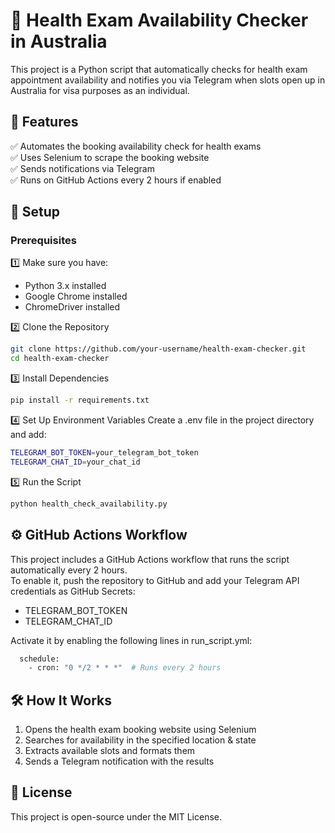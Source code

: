 # 🏥 Health Exam Availability Checker in Australia  
This project is a Python script that automatically checks for health exam appointment availability and notifies you via Telegram when slots open up in Australia for visa purposes as an individual.

## 🚀 Features  
✅ Automates the booking availability check for health exams  
✅ Uses Selenium to scrape the booking website  
✅ Sends notifications via Telegram  
✅ Runs on GitHub Actions every 2 hours if enabled  

## 📌 Setup  
### Prerequisites
1️⃣ Make sure you have:
- Python 3.x installed
- Google Chrome installed
- ChromeDriver installed  

2️⃣ Clone the Repository
```bash
git clone https://github.com/your-username/health-exam-checker.git
cd health-exam-checker
```

3️⃣ Install Dependencies
```bash
pip install -r requirements.txt
```

4️⃣ Set Up Environment Variables
Create a .env file in the project directory and add:
```sh
TELEGRAM_BOT_TOKEN=your_telegram_bot_token
TELEGRAM_CHAT_ID=your_chat_id
```

5️⃣ Run the Script
```bash
python health_check_availability.py
```

## ⚙️ GitHub Actions Workflow
This project includes a GitHub Actions workflow that runs the script automatically every 2 hours.  
To enable it, push the repository to GitHub and add your Telegram API credentials as GitHub Secrets:
- TELEGRAM_BOT_TOKEN
- TELEGRAM_CHAT_ID

Activate it by enabling the following lines in run_script.yml:
```bash
  schedule:
    - cron: "0 */2 * * *"  # Runs every 2 hours
```

## 🛠 How It Works  
1. Opens the health exam booking website using Selenium
2. Searches for availability in the specified location & state
3. Extracts available slots and formats them
4. Sends a Telegram notification with the results

## 📜 License  
This project is open-source under the MIT License.



